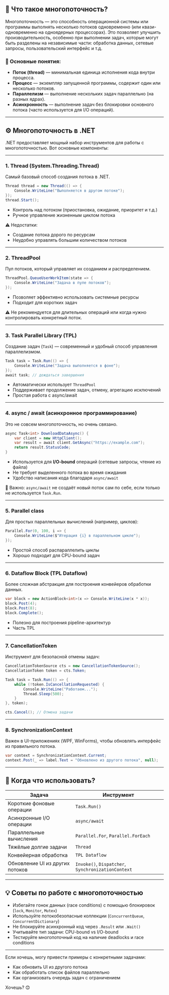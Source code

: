 ## 🧵 Что такое многопоточность?

Многопоточность — это способность операционной системы или программы выполнять несколько потоков одновременно (или квази-одновременно на одноядерных процессорах). Это позволяет улучшить производительность, особенно при выполнении задач, которые могут быть разделены на независимые части: обработка данных, сетевые запросы, пользовательский интерфейс и т.д.

### 🔁 Основные понятия:

- **Поток (thread)** — минимальная единица исполнения кода внутри процесса.
- **Процесс** — экземпляр запущенной программы, содержит один или несколько потоков.
- **Параллелизм** — выполнение нескольких задач параллельно (на разных ядрах).
- **Асинхронность** — выполнение задач без блокировки основного потока (часто используется для I/O операций).

---

## ⚙️ Многопоточность в .NET

.NET предоставляет мощный набор инструментов для работы с многопоточностью. Вот основные компоненты:

---

### 1. **Thread (System.Threading.Thread)**

Самый базовый способ создания потока в .NET.

```csharp
Thread thread = new Thread(() => {
    Console.WriteLine("Выполняется в другом потоке");
});
thread.Start();
```

- Контроль над потоком (приостановка, ожидание, приоритет и т.д.)
- Ручное управление жизненным циклом потока

⚠️ Недостатки:
- Создание потока дорого по ресурсам
- Неудобно управлять большим количеством потоков

---

### 2. **ThreadPool**

Пул потоков, который управляет их созданием и распределением.

```csharp
ThreadPool.QueueUserWorkItem(state => {
    Console.WriteLine("Задача в пуле потоков");
});
```

- Позволяет эффективно использовать системные ресурсы
- Подходит для коротких задач

⚠️ Не рекомендуется для длительных операций или когда нужно контролировать конкретный поток.

---

### 3. **Task Parallel Library (TPL)**

Создание задач (`Task`) — современный и удобный способ управления параллелизмом.

```csharp
Task task = Task.Run(() => {
    Console.WriteLine("Задача выполняется в фоне");
});
await task; // дождаться завершения
```

- Автоматически использует `ThreadPool`
- Поддерживает продолжение задач, отмену, агрегацию исключений
- Простая работа с async/await

---

### 4. **async / await (асинхронное программирование)**

Это не совсем многопоточность, но очень связано.

```csharp
async Task<int> DownloadDataAsync() {
    var client = new HttpClient();
    var result = await client.GetAsync("https://example.com");
    return result.StatusCode;
}
```

- Используется для **I/O-bound** операций (сетевые запросы, чтение из файла)
- Не требует выделенного потока во время ожидания
- Удобство написания кода благодаря `async/await`

📌 Важно: `async/await` не создаёт новый поток сам по себе, если только не используется `Task.Run`.

---

### 5. **Parallel class**

Для простых параллельных вычислений (например, циклов):

```csharp
Parallel.For(0, 100, i => {
    Console.WriteLine($"Итерация {i} в параллельном цикле");
});
```

- Простой способ распараллелить циклы
- Хорошо подходит для CPU-bound задач

---

### 6. **Dataflow Block (TPL Dataflow)**

Более сложная абстракция для построения конвейеров обработки данных.

```csharp
var block = new ActionBlock<int>(x => Console.WriteLine(x * x));
block.Post(4);
block.Post(8);
block.Complete();
```

- Полезно для построения pipeline-архитектур
- Часть TPL

---

### 7. **CancellationToken**

Инструмент для безопасной отмены задач:

```csharp
CancellationTokenSource cts = new CancellationTokenSource();
CancellationToken token = cts.Token;

Task task = Task.Run(() => {
    while (!token.IsCancellationRequested) {
        Console.WriteLine("Работаем...");
        Thread.Sleep(500);
    }
}, token);

cts.Cancel(); // Отмена задачи
```

---

### 8. **SynchronizationContext**

Важен в UI-приложениях (WPF, WinForms), чтобы обновлять интерфейс из правильного потока.

```csharp
var context = SynchronizationContext.Current;
context.Post(_ => label.Text = "Обновлено из другого потока", null);
```

---

## 🧠 Когда что использовать?

| Задача | Инструмент |
|-------|------------|
| Короткие фоновые операции | `Task.Run()` |
| Асинхронные I/O операции | `async/await` |
| Параллельные вычисления | `Parallel.For`, `Parallel.ForEach` |
| Тяжёлые долгие задачи | `Thread` |
| Конвейерная обработка | `TPL Dataflow` |
| Обновление UI из других потоков | `Invoke()`, `Dispatcher`, `SynchronizationContext` |

---

## 💡 Советы по работе с многопоточностью

- Избегайте гонок данных (race conditions) с помощью блокировок (`lock`, `Monitor`, `Mutex`)
- Используйте потокобезопасные коллекции (`ConcurrentQueue`, `ConcurrentDictionary`)
- Не блокируйте асинхронный код через `.Result` или `.Wait()`
- Учитывайте тип задачи: CPU-bound vs I/O-bound
- Тестируйте многопоточный код на наличие deadlocks и race conditions

---

Если хочешь, могу привести примеры с конкретными задачами:  
- Как обновить UI из другого потока  
- Как обработать список файлов параллельно  
- Как организовать очередь задач с ограничением  

Хочешь? 😊